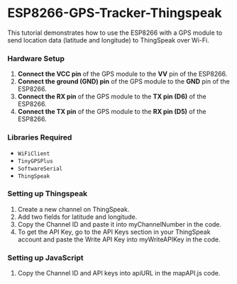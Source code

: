# ESP8266-GPS-Tracker-Thingspeak

This tutorial demonstrates how to use the ESP8266 with a GPS module to send location data (latitude and longitude) to ThingSpeak over Wi-Fi.

### Hardware Setup
1. **Connect the VCC pin** of the GPS module to the **VV** pin of the ESP8266.
2. **Connect the ground (GND) pin** of the GPS module to the **GND** pin of the ESP8266.
3. **Connect the RX pin** of the GPS module to the **TX pin (D6)** of the ESP8266.
4. **Connect the TX pin** of the GPS module to the **RX pin (D5)** of the ESP8266.

### Libraries Required
- `WiFiClient`
- `TinyGPSPlus`
- `SoftwareSerial`
- `ThingSpeak`

### Setting up Thingspeak
1. Create a new channel on ThingSpeak.
2. Add two fields for latitude and longitude.
3. Copy the Channel ID and paste it into myChannelNumber in the code.
4. To get the API Key, go to the API Keys section in your ThingSpeak account and paste the Write API Key into myWriteAPIKey in the code.

### Setting up JavaScript
1. Copy the Channel ID and API keys into apiURL in the mapAPI.js code.
